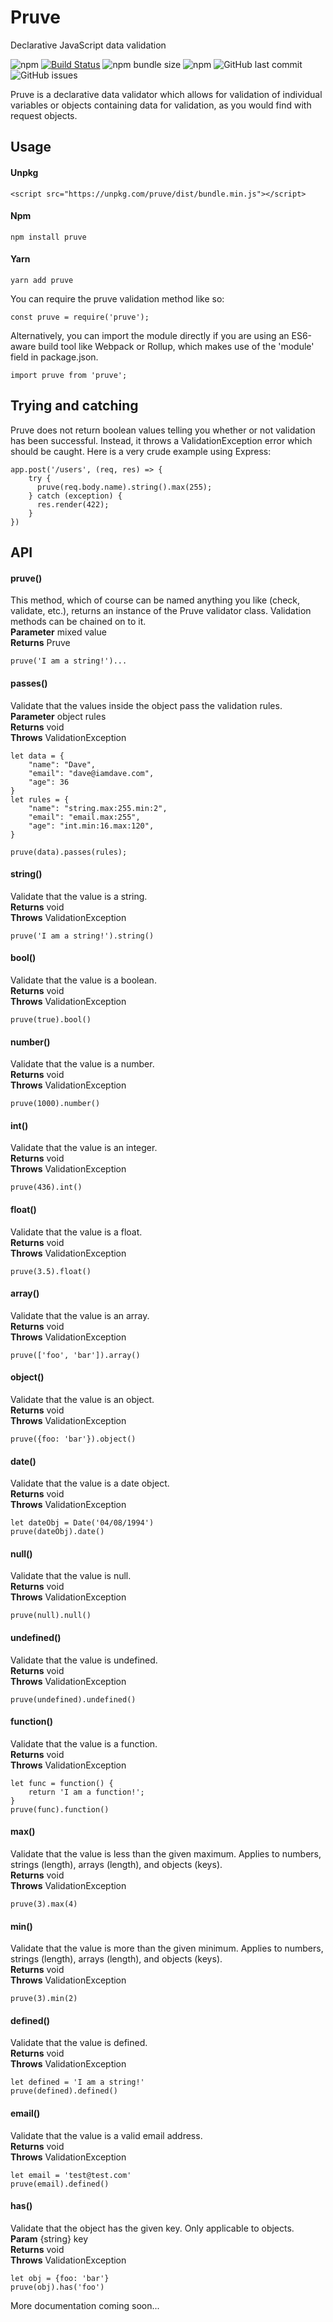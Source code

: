 
# Pruve

Declarative JavaScript data validation

![npm](https://img.shields.io/npm/v/pruve.svg)
[![Build Status](https://travis-ci.org/alexanderpharwood/pruve.svg?branch=master)](https://travis-ci.org/alexanderpharwood/pruve)
![npm bundle size](https://img.shields.io/bundlephobia/min/pruve.svg)
![npm](https://img.shields.io/npm/dm/pruve.svg)
![GitHub last commit](https://img.shields.io/github/last-commit/alexanderpharwood/pruve.svg)
![GitHub issues](https://img.shields.io/github/issues/alexanderpharwood/pruve.svg)  

Pruve is a declarative data validator which allows for validation of individual variables or objects containing data for validation, as you would find with request objects.


## Usage

#### Unpkg
```
<script src="https://unpkg.com/pruve/dist/bundle.min.js"></script>
```

#### Npm
```
npm install pruve
```

#### Yarn
```
yarn add pruve
```
You can require the pruve validation method like so:
```
const pruve = require('pruve');
```
Alternatively, you can import the module directly if you are using an ES6-aware build tool like Webpack or Rollup, which makes use of the 'module' field in package.json.
```
import pruve from 'pruve';
```

## Trying and catching
Pruve does not return boolean values telling you whether or not validation has been successful. Instead, it throws a ValidationException error which should be caught. Here is a very crude example using Express:
```
app.post('/users', (req, res) => {
	try {
  	  pruve(req.body.name).string().max(255);
    } catch (exception) {
  	  res.render(422);
    }
})

```
## API

#### pruve()
This method, which of course can be named anything you like (check, validate, etc.), returns an instance of the Pruve validator class. Validation methods can be chained on to it.  
**Parameter** mixed value  
**Returns** Pruve 
```
pruve('I am a string!')...
```

#### passes()
Validate that the values inside the object pass the validation rules.  
**Parameter** object rules  
**Returns** void  
**Throws** ValidationException
```
let data = {
	"name": "Dave",
	"email": "dave@iamdave.com",
	"age": 36
}
let rules = {
	"name": "string.max:255.min:2",
	"email": "email.max:255",
	"age": "int.min:16.max:120",
}

pruve(data).passes(rules);
```

#### string()
Validate that the value is a string.  
**Returns** void  
**Throws** ValidationException
```
pruve('I am a string!').string()
```


#### bool()
Validate that the value is a boolean.  
**Returns** void  
**Throws** ValidationException
```
pruve(true).bool()
```

#### number()
Validate that the value is a number.  
**Returns** void  
**Throws** ValidationException
```
pruve(1000).number()
```

#### int()
Validate that the value is an integer.  
**Returns** void  
**Throws** ValidationException
```
pruve(436).int()
```

#### float()
Validate that the value is a float.  
**Returns** void  
**Throws** ValidationException
```
pruve(3.5).float()
```

#### array()
Validate that the value is an array.  
**Returns** void  
**Throws** ValidationException
```
pruve(['foo', 'bar']).array()
```

#### object()
Validate that the value is an object.  
**Returns** void  
**Throws** ValidationException
```
pruve({foo: 'bar'}).object()
```


#### date()
Validate that the value is a date object.  
**Returns** void  
**Throws** ValidationException
```
let dateObj = Date('04/08/1994')
pruve(dateObj).date()
```

#### null()
Validate that the value is null.  
**Returns** void  
**Throws** ValidationException
```
pruve(null).null()
```

#### undefined()
Validate that the value is undefined.  
**Returns** void  
**Throws** ValidationException
```
pruve(undefined).undefined()
```

#### function()
Validate that the value is a function.  
**Returns** void  
**Throws** ValidationException
```
let func = function() {
	return 'I am a function!';
}
pruve(func).function()
```

#### max()
Validate that the value is less than the given maximum. Applies to numbers, strings (length), arrays (length), and objects (keys).  
**Returns** void  
**Throws** ValidationException
```
pruve(3).max(4)
```

#### min()
Validate that the value is more than the given minimum. Applies to numbers, strings (length), arrays (length), and objects (keys).  
**Returns** void  
**Throws** ValidationException
```
pruve(3).min(2)
```

#### defined()
Validate that the value is defined.  
**Returns** void  
**Throws** ValidationException
```
let defined = 'I am a string!'
pruve(defined).defined()
```

#### email()
Validate that the value is a valid email address.  
**Returns** void  
**Throws** ValidationException
```
let email = 'test@test.com'
pruve(email).defined()
```
#### has()
Validate that the object has the given key. Only applicable to objects.  
**Param** {string}  key  
**Returns** void  
**Throws** ValidationException
```
let obj = {foo: 'bar'}
pruve(obj).has('foo')
```

More documentation coming soon...
